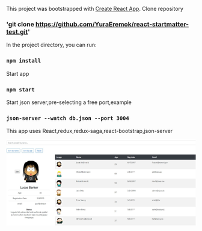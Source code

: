 This project was bootstrapped with [Create React App](https://github.com/facebook/create-react-app).
Clone repository
### 'git clone https://github.com/YuraEremok/react-startmatter-test.git'

In the project directory, you can run:
### `npm install`

Start app
### `npm start`

Start json server,pre-selecting a free port,example
### `json-server --watch db.json --port 3004`

This app uses React,redux,redux-saga,react-bootstrap,json-server



![Screenshot](screenshot.JPG)

